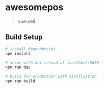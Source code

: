 # awesomepos
> vue-sell

## Build Setup

``` bash
# install dependencies
npm install

# serve with hot reload at localhost:8080
npm run dev

# build for production with minification
npm run build
```
